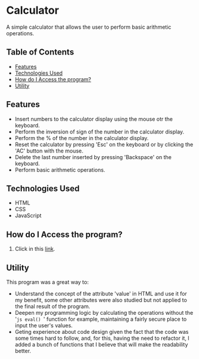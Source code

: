 # Calculator

A simple calculator that allows the user to perform basic arithmetic operations.

## Table of Contents

- [Features](#features)
- [Technologies Used](#technologies-used)
- [How do I Access the program?](#how-do-i-access-the-program)
- [Utility](Utility)

## Features

- Insert numbers to the calculator display using the mouse otr the keyboard.
- Perform the inversion of sign of the number in the calculator display.
- Perform the % of the number in the calculator display.
- Reset the calculator by pressing 'Esc' on the keyboard or by clicking the 'AC' button with the mouse.
- Delete the last number inserted by pressing 'Backspace' on the keyboard.
- Perform basic arithmetic operations.

## Technologies Used

- HTML
- CSS
- JavaScript

## How do I Access the program?

1. Click in this [link](https://z-skar.github.io/TOP/foundations/calculator/).

## Utility

This program was a great way to:
- Understand the concept of the attribute 'value' in HTML and use it for my benefit, some other attributes were also studied but not applied to the final result of the program.
- Deepen my programming logic by calculating the operations without the '```js eval() ```' function for example, maintaining a fairly secure place to input the user's values.
- Geting experience about code design given the fact that the code was some times hard to follow, and, for this, having the need to refactor it, I added a bunch of functions that
  I believe that will make the readability better.